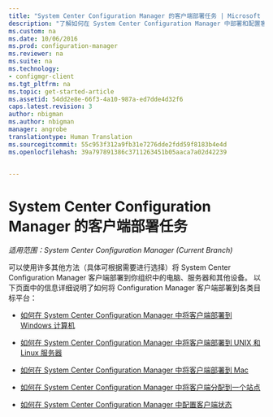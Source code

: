 ```yaml
---
title: "System Center Configuration Manager 的客户端部署任务 | Microsoft Docs"
description: "了解如何在 System Center Configuration Manager 中部署和配置客户端。"
ms.custom: na
ms.date: 10/06/2016
ms.prod: configuration-manager
ms.reviewer: na
ms.suite: na
ms.technology:
- configmgr-client
ms.tgt_pltfrm: na
ms.topic: get-started-article
ms.assetid: 54dd2e8e-66f3-4a10-987a-ed7dde4d32f6
caps.latest.revision: 3
author: nbigman
ms.author: nbigman
manager: angrobe
translationtype: Human Translation
ms.sourcegitcommit: 55c953f312a9fb31e7276dde2fdd59f8183b4e4d
ms.openlocfilehash: 39a797891386c3711263451b05aaca7a02d42239


---
```

# <a name="client-deployment-tasks-for-system-center-configuration-manager"></a>System Center Configuration Manager 的客户端部署任务

*适用范围：System Center Configuration Manager (Current Branch)*

可以使用许多其他方法（具体可根据需要进行选择）将 System Center Configuration Manager 客户端部署到你组织中的电脑、服务器和其他设备。 以下页面中的信息详细说明了如何将 Configuration Manager 客户端部署到各类目标平台：  

-   [如何在 System Center Configuration Manager 中将客户端部署到 Windows 计算机](../../../core/clients/deploy/deploy-clients-to-windows-computers.md)  

-   [如何在 System Center Configuration Manager 中将客户端部署到 UNIX 和 Linux 服务器](../../../core/clients/deploy/deploy-clients-to-unix-and-linux-servers.md)  

-   [如何在 System Center Configuration Manager 中将客户端部署到 Mac](../../../core/clients/deploy/deploy-clients-to-macs.md)  

-   [如何在 System Center Configuration Manager 中将客户端分配到一个站点](../../../core/clients/deploy/assign-clients-to-a-site.md)  

-   [如何在 System Center Configuration Manager 中配置客户端状态](../../../core/clients/deploy/configure-client-status.md)  



<!--HONumber=Dec16_HO3-->


